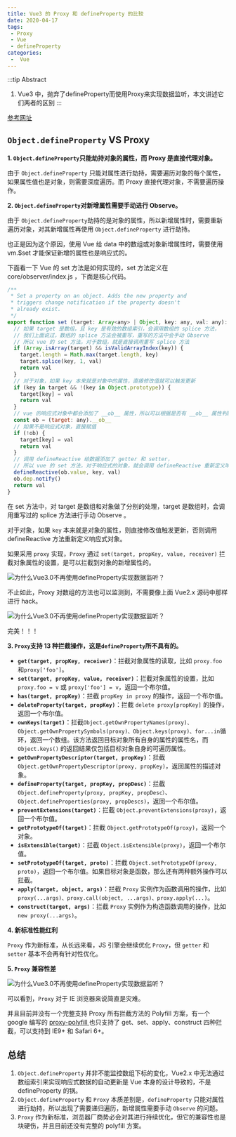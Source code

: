 ```yaml
---
title: Vue3 的 Proxy 和 defineProperty 的比较
date: 2020-04-17
tags:
 - Proxy
 - Vue
 - defineProperty
categories: 
 -  Vue
---
```


:::tip Abstract
1. Vue3 中，抛弃了defineProperty而使用Proxy来实现数据监听，本文讲述它们两者的区别
:::

<!-- more -->

[参考网址](https://www.infoq.cn/article/sPCMAcrdAZQfmLbGJeGr)

## `Object.defineProperty` VS Proxy

**1. `Object.defineProperty`只能劫持对象的属性，而 Proxy 是直接代理对象。**

由于 `Object.defineProperty` 只能对属性进行劫持，需要遍历对象的每个属性，如果属性值也是对象，则需要深度遍历。而 Proxy 直接代理对象，不需要遍历操作。

**2. `Object.defineProperty`对新增属性需要手动进行 Observe。**

由于 `Object.defineProperty`劫持的是对象的属性，所以新增属性时，需要重新遍历对象，对其新增属性再使用 `Object.defineProperty` 进行劫持。

也正是因为这个原因，使用 Vue 给 data 中的数组或对象新增属性时，需要使用 vm.$set 才能保证新增的属性也是响应式的。

下面看一下 Vue 的 set 方法是如何实现的，set 方法定义在 core/observer/index.js ，下面是核心代码。

```js
/**
 * Set a property on an object. Adds the new property and
 * triggers change notification if the property doesn't
 * already exist.
 */
export function set (target: Array<any> | Object, key: any, val: any): any {
  // 如果 target 是数组，且 key 是有效的数组索引，会调用数组的 splice 方法，
  // 我们上面说过，数组的 splice 方法会被重写，重写的方法中会手动 Observe
  // 所以 vue 的 set 方法，对于数组，就是直接调用重写 splice 方法
  if (Array.isArray(target) && isValidArrayIndex(key)) {
    target.length = Math.max(target.length, key)
    target.splice(key, 1, val)
    return val
  }
  // 对于对象，如果 key 本来就是对象中的属性，直接修改值就可以触发更新
  if (key in target && !(key in Object.prototype)) {
    target[key] = val
    return val
  }
  // vue 的响应式对象中都会添加了 __ob__ 属性，所以可以根据是否有 __ob__ 属性判断是否为响应式对象
  const ob = (target: any).__ob__
  // 如果不是响应式对象，直接赋值
  if (!ob) {
    target[key] = val
    return val
  }
  // 调用 defineReactive 给数据添加了 getter 和 setter，
  // 所以 vue 的 set 方法，对于响应式的对象，就会调用 defineReactive 重新定义响应式对象，defineReactive 函数
  defineReactive(ob.value, key, val)
  ob.dep.notify()
  return val
}
```

在 set 方法中，对 target 是数组和对象做了分别的处理，target 是数组时，会调用重写过的 splice 方法进行手动 Observe 。

对于对象，如果 `key` 本来就是对象的属性，则直接修改值触发更新，否则调用 defineReactive 方法重新定义响应式对象。

如果采用 `proxy` 实现，`Proxy` 通过 `set(target, propKey, value, receiver)` 拦截对象属性的设置，是可以拦截到对象的新增属性的。

![为什么Vue3.0不再使用defineProperty实现数据监听？](https://static001.infoq.cn/resource/image/e2/a4/e2343cd3f9db6420d3ec97af35a3eba4.png)

不止如此，Proxy 对数组的方法也可以监测到，不需要像上面 Vue2.x 源码中那样进行 hack。

![为什么Vue3.0不再使用defineProperty实现数据监听？](https://static001.infoq.cn/resource/image/e8/5e/e8ef44354b7ccb0bd06d0160a00de15e.png)

完美！！！

**3. `Proxy`支持 13 种拦截操作，这是`defineProperty`所不具有的。**

- **`get(target, propKey, receiver)`**：拦截对象属性的读取，比如 `proxy.foo` 和`proxy['foo']`。
- **`set(target, propKey, value, receiver)`**：拦截对象属性的设置，比如`proxy.foo = v` 或 `proxy['foo'] = v`，返回一个布尔值。
- **`has(target, propKey)`**：拦截 `propKey in proxy` 的操作，返回一个布尔值。
- **`deleteProperty(target, propKey)`**：拦截 `delete proxy[propKey]` 的操作，返回一个布尔值。
- **`ownKeys(target)`**：拦截`Object.getOwnPropertyNames(proxy)、Object.getOwnPropertySymbols(proxy)、Object.keys(proxy)、for...in`循环，返回一个数组。该方法返回目标对象所有自身的属性的属性名，而 `Object.keys()` 的返回结果仅包括目标对象自身的可遍历属性。
- **`getOwnPropertyDescriptor(target, propKey)`**：拦截`Object.getOwnPropertyDescriptor(proxy, propKey)`，返回属性的描述对象。
- **`defineProperty(target, propKey, propDesc)`**：拦截`Object.defineProperty(proxy, propKey, propDesc）`、`Object.defineProperties(proxy, propDescs)`，返回一个布尔值。
- **`preventExtensions(target)`**：拦截 `Object.preventExtensions(proxy)`，返回一个布尔值。
- **`getPrototypeOf(target)`**：拦截 `Object.getPrototypeOf(proxy)`，返回一个对象。
- **`isExtensible(target)`**：拦截 `Object.isExtensible(proxy)`，返回一个布尔值。
- **`setPrototypeOf(target, proto)`**：拦截 `Object.setPrototypeOf(proxy, proto)`，返回一个布尔值。如果目标对象是函数，那么还有两种额外操作可以拦截。
- **`apply(target, object, args)`**：拦截 `Proxy` 实例作为函数调用的操作，比如`proxy(...args)、proxy.call(object, ...args)、proxy.apply(...)`。
- **`construct(target, args)`**：拦截 `Proxy` 实例作为构造函数调用的操作，比如`new proxy(...args)`。

**4. 新标准性能红利**

`Proxy` 作为新标准，从长远来看，JS 引擎会继续优化 `Proxy`，但 `getter` 和 `setter` 基本不会再有针对性优化。

**5. `Proxy` 兼容性差**

![为什么Vue3.0不再使用defineProperty实现数据监听？](https://static001.infoq.cn/resource/image/45/bb/4548f6bc1d02622fa91450f6335663bb.png)

可以看到，`Proxy` 对于 IE 浏览器来说简直是灾难。

并且目前并没有一个完整支持 Proxy 所有拦截方法的 Polyfill 方案，有一个 google 编写的 [proxy-polyfill ](https://github.com/GoogleChrome/proxy-polyfill)也只支持了 get、set、apply、construct 四种拦截，可以支持到 IE9+ 和 Safari 6+。

## 总结

1. `Object.defineProperty` 并非不能监控数组下标的变化，Vue2.x 中无法通过数组索引来实现响应式数据的自动更新是 Vue 本身的设计导致的，不是 defineProperty 的锅。
2. `Object.defineProperty` 和 `Proxy` 本质差别是，`defineProperty` 只能对属性进行劫持，所以出现了需要递归遍历，新增属性需要手动 `Observe` 的问题。
3. `Proxy` 作为新标准，浏览器厂商势必会对其进行持续优化，但它的兼容性也是块硬伤，并且目前还没有完整的 polyfill 方案。

 